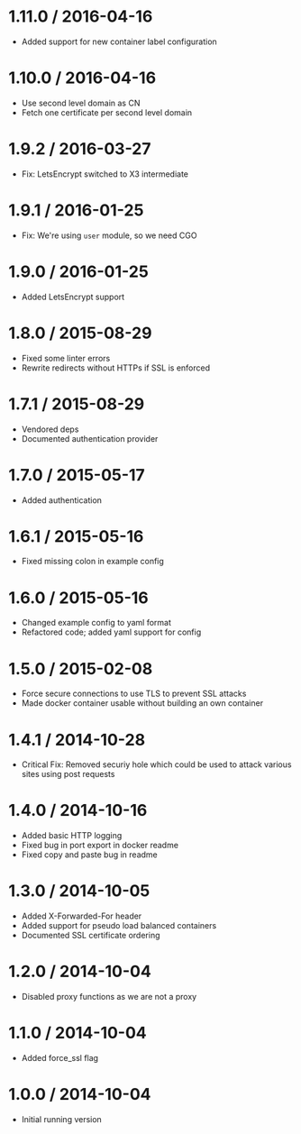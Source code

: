 
1.11.0 / 2016-04-16
==================

  * Added support for new container label configuration

1.10.0 / 2016-04-16
==================

  * Use second level domain as CN
  * Fetch one certificate per second level domain

1.9.2 / 2016-03-27
==================

  * Fix: LetsEncrypt switched to X3 intermediate

1.9.1 / 2016-01-25
==================

  * Fix: We're using `user` module, so we need CGO

1.9.0 / 2016-01-25
==================

  * Added LetsEncrypt support

1.8.0 / 2015-08-29
==================

  * Fixed some linter errors
  * Rewrite redirects without HTTPs if SSL is enforced

1.7.1 / 2015-08-29
==================

  * Vendored deps
  * Documented authentication provider

1.7.0 / 2015-05-17
==================

  * Added authentication

1.6.1 / 2015-05-16
==================

  * Fixed missing colon in example config

1.6.0 / 2015-05-16
==================

  * Changed example config to yaml format
  * Refactored code; added yaml support for config

1.5.0 / 2015-02-08
==================

  * Force secure connections to use TLS to prevent SSL attacks
  * Made docker container usable without building an own container

1.4.1 / 2014-10-28
==================

  * Critical Fix: Removed securiy hole which could be used to attack various sites using post requests

1.4.0 / 2014-10-16
==================

  * Added basic HTTP logging
  * Fixed bug in port export in docker readme
  * Fixed copy and paste bug in readme

1.3.0 / 2014-10-05
==================

  * Added X-Forwarded-For header
  * Added support for pseudo load balanced containers
  * Documented SSL certificate ordering

1.2.0 / 2014-10-04
==================

  * Disabled proxy functions as we are not a proxy

1.1.0 / 2014-10-04
==================

  * Added force_ssl flag

1.0.0 / 2014-10-04
==================

  * Initial running version

